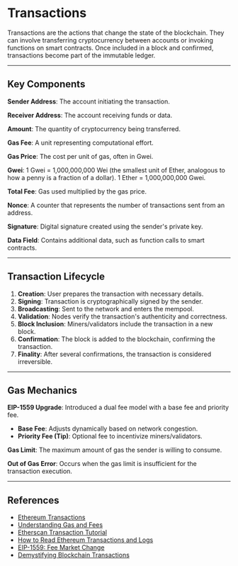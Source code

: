 # Transactions

Transactions are the actions that change the state of the blockchain. They can involve transferring cryptocurrency between accounts or invoking functions on smart contracts. Once included in a block and confirmed, transactions become part of the immutable ledger.

---

## Key Components

**Sender Address**: The account initiating the transaction.

**Receiver Address**: The account receiving funds or data.

**Amount**: The quantity of cryptocurrency being transferred.

**Gas Fee**: A unit representing computational effort.

**Gas Price**: The cost per unit of gas, often in Gwei.

**Gwei**:  1 Gwei = 1,000,000,000 Wei (the smallest unit of Ether, analogous to how a penny is a fraction of a dollar).  1 Ether = 1,000,000,000 Gwei.

**Total Fee**: Gas used multiplied by the gas price.

**Nonce**: A counter that represents the number of transactions sent from an address.

**Signature**: Digital signature created using the sender's private key.

**Data Field**: Contains additional data, such as function calls to smart contracts.

---

## Transaction Lifecycle

1. **Creation**: User prepares the transaction with necessary details.  
2. **Signing**: Transaction is cryptographically signed by the sender.  
3. **Broadcasting**: Sent to the network and enters the mempool.  
4. **Validation**: Nodes verify the transaction's authenticity and correctness.  
5. **Block Inclusion**: Miners/validators include the transaction in a new block.  
6. **Confirmation**: The block is added to the blockchain, confirming the transaction.  
7. **Finality**: After several confirmations, the transaction is considered irreversible.

---

## Gas Mechanics

**EIP-1559 Upgrade**: Introduced a dual fee model with a base fee and priority fee.
  - **Base Fee**: Adjusts dynamically based on network congestion.
  - **Priority Fee (Tip)**: Optional fee to incentivize miners/validators.

**Gas Limit**: The maximum amount of gas the sender is willing to consume.

**Out of Gas Error**: Occurs when the gas limit is insufficient for the transaction execution.

---

## References

- [Ethereum Transactions](https://ethereum.org/en/developers/docs/transactions/)  
- [Understanding Gas and Fees](https://ethereum.org/en/developers/docs/gas/)  
- [Etherscan Transaction Tutorial](https://etherscan.io/txs)  
- [How to Read Ethereum Transactions and Logs](https://rylezhou.medium.com/how-to-read-ethereum-transactions-and-logs-80f2892f6b52)  
- [EIP-1559: Fee Market Change](https://eips.ethereum.org/EIPS/eip-1559)  
- [Demystifying Blockchain Transactions](https://medium.com/novai-blockchain-101/demystifying-blockchain-transactions-c3bea3877ba5)
